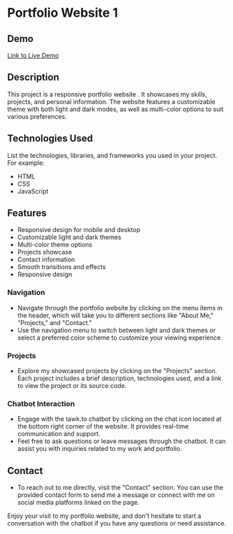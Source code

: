 
# Portfolio Website 1


## Demo

[Link to Live Demo](https://umakant3525.github.io/portfolio_1/)

## Description
This project is a responsive portfolio website . It showcases my skills, projects, and personal information. The website features a customizable theme with both light and dark modes, as well as multi-color options to suit various preferences.

## Technologies Used
List the technologies, libraries, and frameworks you used in your project. For example:
- HTML
- CSS
- JavaScript

## Features
- Responsive design for mobile and desktop
- Customizable light and dark themes
- Multi-color theme options
- Projects showcase
- Contact information
- Smooth transitions and effects
- Responsive design

### Navigation
- Navigate through the portfolio website by clicking on the menu items in the header, which will take you to different sections like "About Me," "Projects," and "Contact."
- Use the navigation menu to switch between light and dark themes or select a preferred color scheme to customize your viewing experience.

### Projects
- Explore my showcased projects by clicking on the "Projects" section. Each project includes a brief description, technologies used, and a link to view the project or its source code.

### Chatbot Interaction
- Engage with the tawk.to chatbot by clicking on the chat icon located at the bottom right corner of the website. It provides real-time communication and support.
- Feel free to ask questions or leave messages through the chatbot. It can assist you with inquiries related to my work and portfolio.

## Contact
- To reach out to me directly, visit the "Contact" section. You can use the provided contact form to send me a message or connect with me on social media platforms linked on the page.

Enjoy your visit to my portfolio website, and don't hesitate to start a conversation with the chatbot if you have any questions or need assistance.

